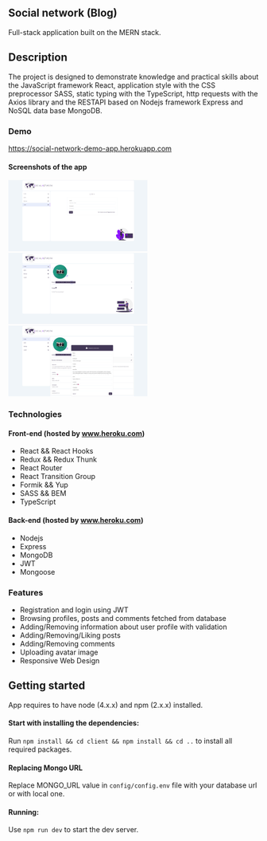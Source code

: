 ## Social network (Blog)

Full-stack application built on the MERN stack.

## Description

The project is designed to demonstrate knowledge and practical skills about the JavaScript framework React, application style with the CSS preprocessor SASS, static typing with the TypeScript, http requests with the Axios library and the RESTAPI based on Nodejs framework Express and NoSQL data base MongoDB.

### Demo

  https://social-network-demo-app.herokuapp.com

#### Screenshots of the app

<div>
 <p>
<img src="demo-images/img-1.png" width="280px">
<img src="demo-images/img-2.png" width="280px">
<img src="demo-images/img-3.png" width="280px">
  </p>
</div>

### Technologies

#### Front-end (hosted by www.heroku.com)

- React && React Hooks
- Redux && Redux Thunk
- React Router
- React Transition Group
- Formik && Yup
- SASS && BEM
- TypeScript

#### Back-end (hosted by www.heroku.com)

- Nodejs
- Express
- MongoDB
- JWT
- Mongoose

### Features

- Registration and login using JWT
- Browsing profiles, posts and comments fetched from database
- Adding/Removing information about user profile with validation
- Adding/Removing/Liking posts
- Adding/Removing comments
- Uploading avatar image
- Responsive Web Design

## Getting started

  App requires to have node (4.x.x) and npm (2.x.x) installed.

#### Start with installing the dependencies:

  Run `npm install && cd client && npm install && cd ..` to install all required packages.

#### Replacing Mongo URL

  Replace MONGO_URL value in `config/config.env` file with your database url or with local one.

#### Running:

  Use `npm run dev` to start the dev server.
